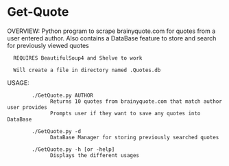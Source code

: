 # Get-Quote
OVERVIEW:
      Python program to scrape brainyquote.com for quotes from a user entered author. Also contains a DataBase feature to store and search for previously viewed quotes
      
      REQUIRES BeautifulSoup4 and Shelve to work
      
      Will create a file in directory named .Quotes.db

USAGE:

            ./GetQuote.py AUTHOR
                  Returns 10 quotes from brainyquote.com that match author user provides
                  Prompts user if they want to save any quotes into DataBase
            
            ./GetQuote.py -d 
                  DataBase Manager for storing previously searched quotes
            
            ./GetQuote.py -h [or -help]
                  Displays the different usages 
